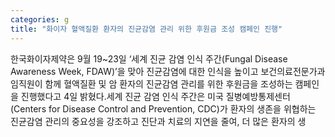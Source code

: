 ```yaml
---
categories: g
title: "화이자 혈액질환 환자의 진균감염 관리 위한 후원금 조성 캠페인 진행"
---
```

한국화이자제약은 9월 19~23일 ‘세계 진균 감염 인식 주간(Fungal Disease Awareness Week, FDAW)’을 맞아 진균감염에 대한 인식을 높이고 보건의료전문가과 임직원이 함께 혈액질환 및 암 환자의 진균감염 관리를 위한 후원금을 조성하는 캠페인을 진행했다고 4일 밝혔다.세계 진균 감염 인식 주간은 미국 질병예방통제센터(Centers for Disease Control and Prevention, CDC)가 환자의 생존을 위협하는 진균감염 관리의 중요성을 강조하고 진단과 치료의 지연을 줄여, 더 많은 환자의 생